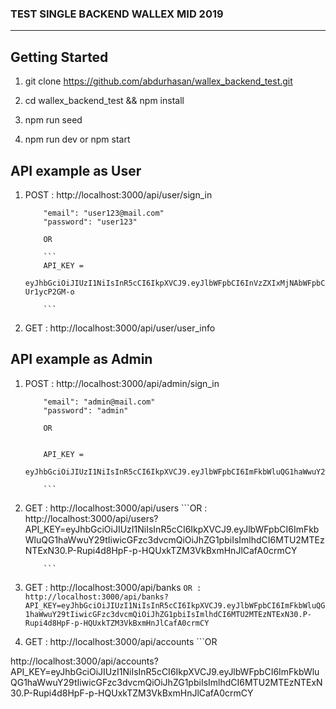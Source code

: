 
### TEST SINGLE BACKEND WALLEX MID 2019

---

## Getting Started



1.  git clone https://github.com/abdurhasan/wallex_backend_test.git
    
2.  cd wallex_backend_test && npm install
 
2.  npm run seed

3.  npm run dev    or   npm start
   


## API example as User


1.  POST : http://localhost:3000/api/user/sign_in

            "email": "user123@mail.com"
            "password": "user123"
            
            OR

            ```
            API_KEY = 
            eyJhbGciOiJIUzI1NiIsInR5cCI6IkpXVCJ9.eyJlbWFpbCI6InVzZXIxMjNAbWFpbC5jb20iLCJwYXNzd29yZCI6InVzZXIxMjMiLCJpYXQiOjE1NjExMzQ5NDR9.2btH6vy3fb4HvOyVdE1y5Oua3UTB0ds-Ur1ycP2GM-o
            
            ```


    
2.  GET : http://localhost:3000/api/user/user_info
 
## API example as Admin


1.  POST : http://localhost:3000/api/admin/sign_in

            "email": "admin@mail.com"
            "password": "admin"
            
            OR


            API_KEY = 
            eyJhbGciOiJIUzI1NiIsInR5cCI6IkpXVCJ9.eyJlbWFpbCI6ImFkbWluQG1haWwuY29tIiwicGFzc3dvcmQiOiJhZG1pbiIsImlhdCI6MTU2MTEzODUzMn0.eElvjrbN4FvENcmHQPtWghEqJj1WAawH4g6Ge37hBrM
            
            ```


    
2.  GET : http://localhost:3000/api/users
                    ```OR
        : http://localhost:3000/api/users?API_KEY=eyJhbGciOiJIUzI1NiIsInR5cCI6IkpXVCJ9.eyJlbWFpbCI6ImFkbWluQG1haWwuY29tIiwicGFzc3dvcmQiOiJhZG1pbiIsImlhdCI6MTU2MTEzNTExN30.P-Rupi4d8HpF-p-HQUxkTZM3VkBxmHnJlCafA0crmCY

            ```
        
3.  GET : http://localhost:3000/api/banks
                    ```OR
        : http://localhost:3000/api/banks?API_KEY=eyJhbGciOiJIUzI1NiIsInR5cCI6IkpXVCJ9.eyJlbWFpbCI6ImFkbWluQG1haWwuY29tIiwicGFzc3dvcmQiOiJhZG1pbiIsImlhdCI6MTU2MTEzNTExN30.P-Rupi4d8HpF-p-HQUxkTZM3VkBxmHnJlCafA0crmCY
                    ```

4.  GET : http://localhost:3000/api/accounts
                    ```OR
        
http://localhost:3000/api/accounts?API_KEY=eyJhbGciOiJIUzI1NiIsInR5cCI6IkpXVCJ9.eyJlbWFpbCI6ImFkbWluQG1haWwuY29tIiwicGFzc3dvcmQiOiJhZG1pbiIsImlhdCI6MTU2MTEzNTExN30.P-Rupi4d8HpF-p-HQUxkTZM3VkBxmHnJlCafA0crmCY
 

